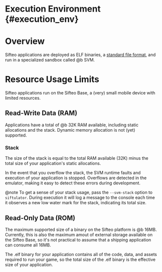 Execution Environment     {#execution_env}
=====================

# Overview
Sifteo applications are deployed as ELF binaries, a [standard file format](http://en.wikipedia.org/wiki/Executable_and_Linkable_Format), and run in a specialized sandbox called @b SVM.

# Resource Usage Limits
Sifteo applications run on the Sifteo Base, a (very) small mobile device with limited resources.

## Read-Write Data (RAM)
Applications have a total of @b 32K RAM available, including static allocations and the stack. Dynamic memory allocation is not (yet) supported.

### Stack
The size of the stack is equal to the total RAM available (32K) minus the total size of your application's static allocations.

In the event that you overflow the stack, the SVM runtime faults and execution of your application is stopped. Overflows are detected in the emulator, making it easy to detect these errors during development.

@note To get a sense of your stack usage, pass the `--svm-stack` option to `siftulator`. During execution it will log a message to the console each time it observes a new low water mark for the stack, indicating its total size.

## Read-Only Data (ROM)

The maximum supported size of a binary on the Sifteo platform is @b 16MB. Currently, this is also the maximum amout of external storage available on the Sifteo Base, so it's not practical to assume that a shipping application can consume all 16MB.

The .elf binary for your application contains all of the code, data, and assets required to run your game, so the total size of the .elf binary is the effective size of your application.
